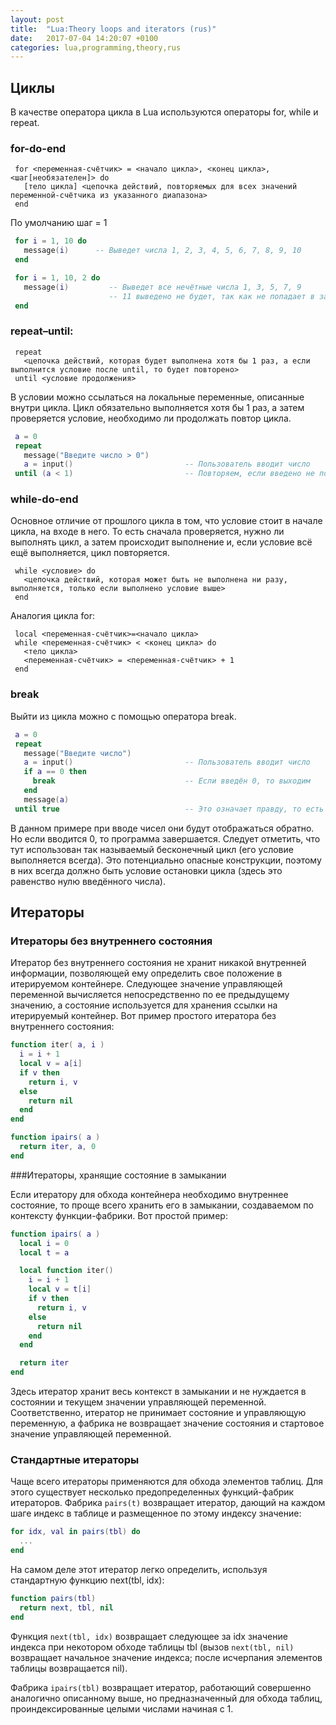 ```yaml
---
layout: post
title:  "Lua:Theory loops and iterators (rus)"
date:   2017-07-04 14:20:07 +0100
categories: lua,programming,theory,rus
---
```


## Циклы
В качестве оператора цикла в Lua используются операторы for, while и repeat.

### for-do-end
```
 for <переменная-счётчик> = <начало цикла>, <конец цикла>, <шаг[необязателен]> do
   [тело цикла] <цепочка действий, повторяемых для всех значений переменной-счётчика из указанного диапазона>
 end
```
По умолчанию шаг = 1
```lua
 for i = 1, 10 do
   message(i)      -- Выведет числа 1, 2, 3, 4, 5, 6, 7, 8, 9, 10
 end
```
```lua
 for i = 1, 10, 2 do
   message(i)         -- Выведет все нечётные числа 1, 3, 5, 7, 9
                      -- 11 выведено не будет, так как не попадает в заданные пределы
 end
```

### repeat–until:
```
 repeat
   <цепочка действий, которая будет выполнена хотя бы 1 раз, а если выполнится условие после until, то будет повторено>
 until <условие продолжения>
```
В условии можно ссылаться на локальные переменные, описанные внутри цикла. Цикл обязательно выполняется хотя бы 1 раз, а затем проверяется условие, необходимо ли продолжать повтор цикла.

```lua
 a = 0
 repeat
   message("Введите число > 0")
   a = input()                         -- Пользователь вводит число
 until (a < 1)                         -- Повторяем, если введено не положительное число
```

### while-do-end 
Основное отличие от прошлого цикла в том, что условие стоит в начале цикла, на входе в него. То есть сначала проверяется, нужно ли выполнять цикл, а затем происходит выполнение и, если условие всё ещё выполняется, цикл повторяется.
```
 while <условие> do
   <цепочка действий, которая может быть не выполнена ни разу, выполняется, только если выполнено условие выше>
 end
```
Аналогия цикла for:
```
 local <переменная-счётчик>=<начало цикла>
 while <переменная-счётчик> < <конец цикла> do
   <тело цикла>
   <переменная-счётчик> = <переменная-счётчик> + 1
 end
```
### break
Выйти из цикла можно с помощью оператора break.
```lua
 a = 0
 repeat
   message("Введите число")
   a = input()                         -- Пользователь вводит число
   if a == 0 then
     break                             -- Если введён 0, то выходим
   end
   message(a)
 until true                            -- Это означает правду, то есть цикл будет выполняться всегда, если его не остановить
```
В данном примере при вводе чисел они будут отображаться обратно. Но если вводится 0, то программа завершается. Следует отметить, что тут использован так называемый бесконечный цикл (его условие выполняется всегда). Это потенциально опасные конструкции, поэтому в них всегда должно быть условие остановки цикла (здесь это равенство нулю введённого числа).

## Итераторы
### Итераторы без внутреннего состояния

Итератор без внутреннего состояния не хранит никакой внутренней информации, позволяющей ему определить свое положение в итерируемом контейнере. Следующее значение управляющей переменной вычисляется непосредственно по ее предыдущему значению, а состояние используется для хранения ссылки на итерируемый контейнер. Вот пример простого итератора без внутреннего состояния:
```lua
function iter( a, i )
  i = i + 1
  local v = a[i]
  if v then
    return i, v
  else
    return nil
  end
end

function ipairs( a )
  return iter, a, 0
end
```
###Итераторы, хранящие состояние в замыкании

Если итератору для обхода контейнера необходимо внутреннее состояние, то проще всего хранить его в замыкании, создаваемом по контексту функции-фабрики. Вот простой пример:
```lua
function ipairs( a )
  local i = 0
  local t = a

  local function iter()
    i = i + 1
    local v = t[i]
    if v then
      return i, v
    else
      return nil
    end
  end

  return iter
end
```
Здесь итератор хранит весь контекст в замыкании и не нуждается в состоянии и текущем значении управляющей переменной. Соответственно, итератор не принимает состояние и управляющую переменную, а фабрика не возвращает значение состояния и стартовое значение управляющей переменной.

### Стандартные итераторы

Чаще всего итераторы применяются для обхода элементов таблиц. Для этого существует несколько предопределенных функций-фабрик итераторов. Фабрика ```pairs(t)``` возвращает итератор, дающий на каждом шаге индекс в таблице и размещенное по этому индексу значение:
```lua
for idx, val in pairs(tbl) do
  ...
end
```
На самом деле этот итератор легко определить, используя стандартную функцию next(tbl, idx):
```lua
function pairs(tbl)
  return next, tbl, nil
end
```
Функция ```next(tbl, idx)``` возвращает следующее за idx значение индекса при некотором обходе таблицы tbl (вызов ```next(tbl, nil)``` возвращает начальное значение индекса; после исчерпания элементов таблицы возвращается nil).

Фабрика ```ipairs(tbl)``` возвращает итератор, работающий совершенно аналогично описанному выше, но предназначенный для обхода таблиц, проиндексированные целыми числами начиная с 1.
